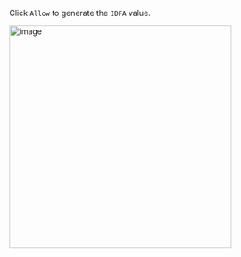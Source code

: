Click `Allow` to generate the `IDFA` value.

<img width="398" alt="image" src="https://user-images.githubusercontent.com/64667840/165796765-769fa9d7-ac9e-4752-90fd-0f8d3b0c1992.png">

